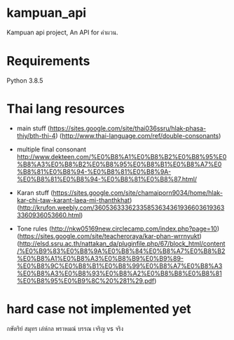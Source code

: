 # kampuan_api
Kampuan api project, An API for คำผวน.

# Requirements
Python 3.8.5

# Thai lang resources
* main stuff
(https://sites.google.com/site/thai036ssru/hlak-phasa-thiy/bth-thi-4)
(http://www.thai-language.com/ref/double-consonants)

* multiple final consonant
http://www.dekteen.com/%E0%B8%A1%E0%B8%B2%E0%B8%95%E0%B8%A3%E0%B8%B2%E0%B8%95%E0%B8%B1%E0%B8%A7%E0%B8%81%E0%B8%94-%E0%B8%81%E0%B8%9A-%E0%B8%81%E0%B8%94-%E0%B8%81%E0%B8%87.html/
* Karan stuff
(https://sites.google.com/site/chamaiporn9034/home/hlak-kar-chi-taw-karant-laea-mi-thanthkhat)\
(http://krufon.weebly.com/360536333623358536343619366036193633360936053660.html)

* Tone rules
(http://nkw05169new.circlecamp.com/index.php?page=10)
(https://sites.google.com/site/teacheroraya/kar-phan-wrrnyukt)
(http://elsd.ssru.ac.th/nattakan_da/pluginfile.php/67/block_html/content/%E0%B9%83%E0%B8%9A%E0%B8%84%E0%B8%A7%E0%B8%B2%E0%B8%A1%E0%B8%A3%E0%B8%B9%E0%B9%89-%E0%B8%9C%E0%B8%B1%E0%B8%99%E0%B8%A7%E0%B8%A3%E0%B8%A3%E0%B8%93%E0%B8%A2%E0%B8%B8%E0%B8%81%E0%B8%95%E0%B9%8C%20%281%29.pdf)

# hard case not implemented yet
กษัตริย์
สมุทร
เล่ห์กล
พราหมณ์
บรรณ
เจริญ vs จริง